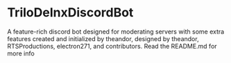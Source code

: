 # TriloDeInxDiscordBot
A feature-rich discord bot designed for moderating servers with some extra features created and initialized by theandor, designed by theandor, RTSProductions, electron271, and contributors. Read the README.md for more info
